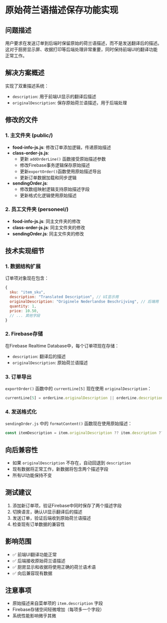 # 原始荷兰语描述保存功能实现

## 问题描述
用户要求在发送订单到后端时保留原始的荷兰语描述，而不是发送翻译后的描述。这对于厨房显示屏、收据打印等后端处理非常重要，同时保持前端UI的翻译功能正常工作。

## 解决方案概述
实现了双重描述系统：
- `description`: 用于前端UI显示的翻译后描述
- `originalDescription`: 保存原始荷兰语描述，用于后端处理

## 修改的文件

### 1. 主文件夹 (public/)
- **food-info-js.js**: 修改订单添加逻辑，传递原始描述
- **class-order-js.js**: 
  - 更新 `addOrderLine()` 函数接受原始描述参数
  - 修改Firebase事务逻辑保存原始描述
  - 更新`exportOrder()`函数使用原始描述导出
  - 更新订单数据加载和同步逻辑
- **sendingOrder.js**: 
  - 修改数组映射逻辑支持原始描述字段
  - 更新格式化逻辑使用原始描述

### 2. 员工文件夹 (personeel/)
- **food-info-js.js**: 同主文件夹的修改
- **class-order-js.js**: 同主文件夹的修改
- **sendingOrder.js**: 同主文件夹的修改

## 技术实现细节

### 1. 数据结构扩展
订单项对象现在包含：
```javascript
{
  sku: "item_sku",
  description: "Translated Description", // UI显示用
  originalDescription: "Originele Nederlandse Beschrijving", // 后端用
  quantity: 1,
  price: 10.50,
  // ... 其他字段
}
```

### 2. Firebase存储
在Firebase Realtime Database中，每个订单项现在存储：
- `description`: 翻译后的描述
- `originalDescription`: 原始荷兰语描述

### 3. 订单导出
`exportOrder()` 函数中的 `currentLine[5]` 现在使用 `originalDescription`：
```javascript
currentLine[5] = orderLine.originalDescription || orderLine.description;
```

### 4. 发送格式化
`sendingOrder.js` 中的 `formatContent()` 函数现在使用原始描述：
```javascript
const itemDescription = item.originalDescription ?? item.description ?? "No description";
```

## 向后兼容性
- 如果 `originalDescription` 不存在，自动回退到 `description`
- 现有数据将正常工作，新数据将包含两个描述字段
- 所有UI功能保持不变

## 测试建议
1. 添加新订单项，验证Firebase中同时保存了两个描述字段
2. 切换语言，确认UI显示翻译后的描述
3. 发送订单，验证后端收到原始荷兰语描述
4. 检查现有订单数据的兼容性

## 影响范围
- ✅ 前端UI翻译功能正常
- ✅ 后端接收原始荷兰语描述
- ✅ 厨房显示和收据将使用正确的荷兰语术语
- ✅ 向后兼容现有数据

## 注意事项
- 原始描述来自菜单项的 `item.description` 字段
- Firebase存储空间轻微增加（每项多一个字段）
- 系统性能影响微乎其微